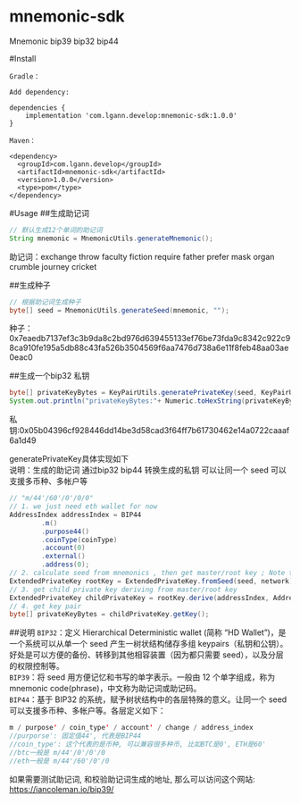 # mnemonic-sdk
Mnemonic bip39 bip32 bip44 

#Install
``` 
Gradle：

Add dependency:

dependencies {
    implementation 'com.lgann.develop:mnemonic-sdk:1.0.0'
}

Maven：

<dependency>
  <groupId>com.lgann.develop</groupId>
  <artifactId>mnemonic-sdk</artifactId>
  <version>1.0.0</version>
  <type>pom</type>
</dependency>
```
#Usage
##生成助记词
``` Java
// 默认生成12个单词的助记词
String mnemonic = MnemonicUtils.generateMnemonic();
```
助记词：exchange throw faculty fiction require father prefer mask organ crumble journey cricket<br>

##生成种子
``` Java
// 根据助记词生成种子
byte[] seed = MnemonicUtils.generateSeed(mnemonic, "");
```

种子： 0x7eaedb7137ef3c3b9da8c2bd976d639455133ef76be73fda9c8342c922c98ca910fe195a5db88c43fa526b3504569f6aa7476d738a6e11f8feb48aa03ae0eac0<br>

##生成一个bip32 私钥
``` Java
byte[] privateKeyBytes = KeyPairUtils.generatePrivateKey(seed, KeyPairUtils.CoinTypes.EOS);
System.out.println("privateKeyBytes:"+ Numeric.toHexString(privateKeyBytes));
```

私钥:0x05b04396cf928446dd14be3d58cad3f64ff7b61730462e14a0722caaaf6a1d49<br>

generatePrivateKey具体实现如下<br>
说明：生成的助记词 通过bip32 bip44 转换生成的私钥 可以让同一个 seed 可以支援多币种、多帐户等<br>
``` Java
// "m/44'/60'/0'/0/0"
// 1. we just need eth wallet for now
AddressIndex addressIndex = BIP44
        .m()
        .purpose44()
        .coinType(coinType)
        .account(0)
        .external()
        .address(0);
// 2. calculate seed from mnemonics , then get master/root key ; Note that the bip39 passphrase we set "" for common
ExtendedPrivateKey rootKey = ExtendedPrivateKey.fromSeed(seed, network);
// 3. get child private key deriving from master/root key
ExtendedPrivateKey childPrivateKey = rootKey.derive(addressIndex, AddressIndex.DERIVATION);
// 4. get key pair
byte[] privateKeyBytes = childPrivateKey.getKey();
```

##说明
`BIP32`：定义 Hierarchical Deterministic wallet (简称 “HD Wallet”)，是一个系统可以从单一个 seed 产生一树状结构储存多组 keypairs（私钥和公钥）。好处是可以方便的备份、转移到其他相容装置（因为都只需要 seed），以及分层的权限控制等。<br>
`BIP39`：将 seed 用方便记忆和书写的单字表示。一般由 12 个单字组成，称为 mnemonic code(phrase)，中文称为助记词或助记码。<br>
`BIP44`：基于 BIP32 的系统，赋予树状结构中的各层特殊的意义。让同一个 seed 可以支援多币种、多帐户等。各层定义如下：<br>
``` Java
m / purpose' / coin_type' / account' / change / address_index
//purporse': 固定值44', 代表是BIP44
//coin_type': 这个代表的是币种, 可以兼容很多种币, 比如BTC是0', ETH是60'
//btc一般是 m/44'/0'/0'/0
//eth一般是 m/44'/60'/0'/0
``` 

如果需要测试助记词, 和校验助记词生成的地址, 那么可以访问这个网站: https://iancoleman.io/bip39/